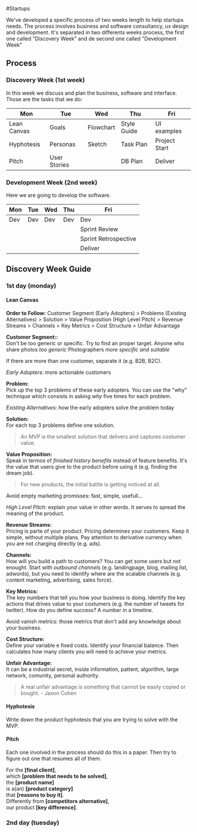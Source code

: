 #Startups

We've developed a specific process of two weeks length to help startups needs. The process involves business and software consultancy, ux design and development. It's separated in two differents weeks process, the first one called "Discovery Week" and de second one called "Development Week"

## Process
### Discovery Week (1st week)

In this week we discuss and plan the business, software and interface. Those are the tasks that we do:

Mon         | Tue          | Wed       | Thu         | Fri
----------- | ------------ | --------- | ----------- | -------------
Lean Canvas | Goals        | Flowchart | Style Guide | UI examples
Hyphotesis  | Personas     | Sketch    | Task Plan   | Project Start
Pitch       | User Stories |           | DB Plan     | Deliver

### Development Week (2nd week)

Here we are going to develop the software.

Mon | Tue | Wed | Thu | Fri
--- | --- | --- | --- | --------------------
Dev | Dev | Dev | Dev | Dev
    |     |     |     | Sprint Review
    |     |     |     | Sprint Retrospective
    |     |     |     | Deliver

## Discovery Week Guide
### 1st day (monday)
#### Lean Canvas
**Order to Follow:** Customer Segment (Early Adopters) > Problems (Existing Alternatives) > Solution > Value Proposition (High Level Pitch) > Revenue Streams > Channels > Key Metrics > Cost Structure > Unfair Advantage

**Customer Segment::**<br>
Don't be too generic or specific. Try to find an proper target.
Anyone who share photos *too generic*
Photographers *more specific and suitable*

If there are more than one customer, separate it (e.g. B2B, B2C).

*Early Adopters:* more actionable customers

**Problem:**<br>
Pick up the top 3 problems of these early adopters. You can use the "why" technique which consists in asking *why* five times for each problem.

*Existing Alternatives:* how the early adopters solve the problem today

**Solution:**<br>
For each top 3 problems define one solution.

> An MVP is the smallest solution that delivers and captures costumer value.

**Value Proposition:**<br>
Speak in termos of *finished history benefits* instead of feature benefits. It's the value that users give to the product before using it (e.g. finding the dream job).

> For new products, the initial battle is getting noticed at all.

Avoid empty marketing promisses: fast, simple, usefull...

*High Level Pitch:* explain your value in other words. It serves to spread the meaning of the product.

**Revenue Streams:**<br>
Pricing is parte of your product. Pricing determines your customers. Keep it simple, without multiple plans. Pay attention to derivative currency when you are not charging directly (e.g. ads).

**Channels:**<br>
How will you build a path to customers? You can get some users but not enought. Start with *outbound channels* (e.g. landingpage, blog, mailing list, adwords), but you need to identify where are the scalable channels (e.g. content marketing, advertising, sales force).

**Key Metrics:**<br>
The key numbers that tell you how your business is doing. Identify the key actions that drives value to your costumers (e.g. the number of tweets for twitter). How do you define success? A number in a timeline.

Avoid vanish metrics: those metrics that don't add any knowledge about your business.

**Cost Structure:**<br>
Define your variable e fixed costs. Identify your financial balance. Then calculates how many clients you will need to achieve your metrics.

**Unfair Advantage:**<br>
It can be a industrial secret, inside information, pattent, algorithm, large network, comunity, personal authority.

> A real unfair advantage is something that cannot be easily copied or bought. - Jason Cohen

#### Hyphotesis
Write down the product hyphotesis that you are trying to solve with the MVP.

#### Pitch
Each one involved in the process should do this in a paper. Then try to figure out one that resumes all of them.

For the **[final client]**, <br>
which **[problem that needs to be solved]**, <br>
the **[product name]** <br>
is a(an) **[product category]** <br>
that **[reasons to buy it]**. <br>
Differently from **[competitors alternative]**, <br>
our product **[key difference]**. <br>

### 2nd day (tuesday)
